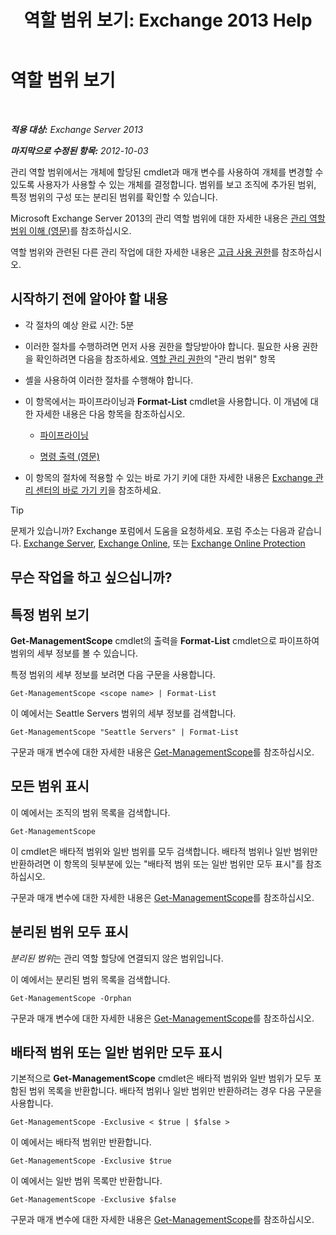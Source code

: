 ﻿---
title: '역할 범위 보기: Exchange 2013 Help'
TOCTitle: 역할 범위 보기
ms:assetid: 0bb3a434-6651-473a-94eb-4eb9a34e6f70
ms:mtpsurl: https://technet.microsoft.com/ko-kr/library/Dd335084(v=EXCHG.150)
ms:contentKeyID: 50482478
ms.date: 05/22/2018
mtps_version: v=EXCHG.150
ms.translationtype: MT
---

# 역할 범위 보기

 

_**적용 대상:** Exchange Server 2013_

_**마지막으로 수정된 항목:** 2012-10-03_

관리 역할 범위에서는 개체에 할당된 cmdlet과 매개 변수를 사용하여 개체를 변경할 수 있도록 사용자가 사용할 수 있는 개체를 결정합니다. 범위를 보고 조직에 추가된 범위, 특정 범위의 구성 또는 분리된 범위를 확인할 수 있습니다.

Microsoft Exchange Server 2013의 관리 역할 범위에 대한 자세한 내용은 [관리 역할 범위 이해 (영문)](understanding-management-role-scopes-exchange-2013-help.md)를 참조하십시오.

역할 범위와 관련된 다른 관리 작업에 대한 자세한 내용은 [고급 사용 권한](advanced-permissions-exchange-2013-help.md)를 참조하십시오.

## 시작하기 전에 알아야 할 내용

  - 각 절차의 예상 완료 시간: 5분

  - 이러한 절차를 수행하려면 먼저 사용 권한을 할당받아야 합니다. 필요한 사용 권한을 확인하려면 다음을 참조하세요. [역할 관리 권한](role-management-permissions-exchange-2013-help.md)의 "관리 범위" 항목

  - 셸을 사용하여 이러한 절차를 수행해야 합니다.

  - 이 항목에서는 파이프라이닝과 **Format-List** cmdlet을 사용합니다. 이 개념에 대한 자세한 내용은 다음 항목을 참조하십시오.
    
      - [파이프라이닝](https://technet.microsoft.com/ko-kr/library/aa998260\(v=exchg.150\))
    
      - [명령 출력 (영문)](working-with-command-output-exchange-2013-help.md)

  - 이 항목의 절차에 적용할 수 있는 바로 가기 키에 대한 자세한 내용은 [Exchange 관리 센터의 바로 가기 키](keyboard-shortcuts-in-the-exchange-admin-center-exchange-online-protection-help.md)을 참조하세요.


> [!TIP]
> 문제가 있습니까? Exchange 포럼에서 도움을 요청하세요. 포럼 주소는 다음과 같습니다. <A href="https://go.microsoft.com/fwlink/p/?linkid=60612">Exchange Server</A>, <A href="https://go.microsoft.com/fwlink/p/?linkid=267542">Exchange Online</A>, 또는 <A href="https://go.microsoft.com/fwlink/p/?linkid=285351">Exchange Online Protection</A>



## 무슨 작업을 하고 싶으십니까?

## 특정 범위 보기

**Get-ManagementScope** cmdlet의 출력을 **Format-List** cmdlet으로 파이프하여 범위의 세부 정보를 볼 수 있습니다.

특정 범위의 세부 정보를 보려면 다음 구문을 사용합니다.

    Get-ManagementScope <scope name> | Format-List

이 예에서는 Seattle Servers 범위의 세부 정보를 검색합니다.

    Get-ManagementScope "Seattle Servers" | Format-List

구문과 매개 변수에 대한 자세한 내용은 [Get-ManagementScope](https://technet.microsoft.com/ko-kr/library/dd298180\(v=exchg.150\))를 참조하십시오.

## 모든 범위 표시

이 예에서는 조직의 범위 목록을 검색합니다.

    Get-ManagementScope

이 cmdlet은 배타적 범위와 일반 범위를 모두 검색합니다. 배타적 범위나 일반 범위만 반환하려면 이 항목의 뒷부분에 있는 "배타적 범위 또는 일반 범위만 모두 표시"를 참조하십시오.

구문과 매개 변수에 대한 자세한 내용은 [Get-ManagementScope](https://technet.microsoft.com/ko-kr/library/dd298180\(v=exchg.150\))를 참조하십시오.

## 분리된 범위 모두 표시

*분리된 범위*는 관리 역할 할당에 연결되지 않은 범위입니다.

이 예에서는 분리된 범위 목록을 검색합니다.

    Get-ManagementScope -Orphan

구문과 매개 변수에 대한 자세한 내용은 [Get-ManagementScope](https://technet.microsoft.com/ko-kr/library/dd298180\(v=exchg.150\))를 참조하십시오.

## 배타적 범위 또는 일반 범위만 모두 표시

기본적으로 **Get-ManagementScope** cmdlet은 배타적 범위와 일반 범위가 모두 포함된 범위 목록을 반환합니다. 배타적 범위나 일반 범위만 반환하려는 경우 다음 구문을 사용합니다.

    Get-ManagementScope -Exclusive < $true | $false >

이 예에서는 배타적 범위만 반환합니다.

    Get-ManagementScope -Exclusive $true

이 예에서는 일반 범위 목록만 반환합니다.

    Get-ManagementScope -Exclusive $false

구문과 매개 변수에 대한 자세한 내용은 [Get-ManagementScope](https://technet.microsoft.com/ko-kr/library/dd298180\(v=exchg.150\))를 참조하십시오.


